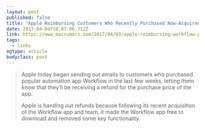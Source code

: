 ```yaml
---
layout: post 
published: false 
title: "Apple Reimbursing Customers Who Recently Purchased Now-Acquired App Workflow" 
date: 2017-04-04T16:07:06.712Z 
link: https://www.macrumors.com/2017/04/03/apple-reimbursing-workflow-purchases/ 
tags:
  - links
ogtype: article 
bodyclass: post 
---
```


> Apple today began sending out emails to customers who purchased popular automation app Workflow in the last few weeks, letting them know that they’ll be receiving a refund for the purchase price of the app.
> 
> Apple is handing out refunds because following its recent acquisition of the Workflow app and team, it made the Workflow app free to download and removed some key functionality.